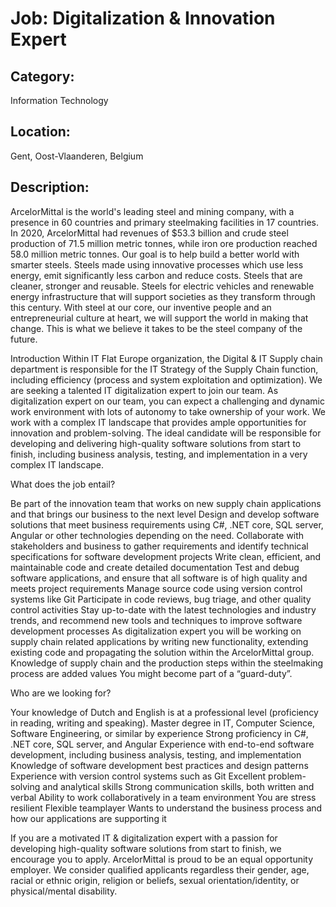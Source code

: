 # Job: Digitalization & Innovation Expert
## Category: 
Information Technology
## Location: 
Gent, Oost-Vlaanderen, Belgium
## Description:

ArcelorMittal is the world's leading steel and mining company, with a presence in 60 countries and primary steelmaking facilities in 17 countries. In 2020, ArcelorMittal had revenues of $53.3 billion and crude steel production of 71.5 million metric tonnes, while iron ore production reached 58.0 million metric tonnes. Our goal is to help build a better world with smarter steels. Steels made using innovative processes which use less energy, emit significantly less carbon and reduce costs. Steels that are cleaner, stronger and reusable. Steels for electric vehicles and renewable energy infrastructure that will support societies as they transform through this century. With steel at our core, our inventive people and an entrepreneurial culture at heart, we will support the world in making that change. This is what we believe it takes to be the steel company of the future.

Introduction
Within IT Flat Europe organization, the Digital & IT Supply chain department is responsible for the IT Strategy of the Supply Chain function, including efficiency (process and system exploitation and optimization). 
We are seeking a talented IT digitalization expert to join our team. As digitalization expert on our team, you can expect a challenging and dynamic work environment with lots of autonomy to take ownership of your work. We work with a complex IT landscape that provides ample opportunities for innovation and problem-solving. The ideal candidate will be responsible for developing and delivering high-quality software solutions from start to finish, including business analysis, testing, and implementation in a very complex IT landscape.
 
What does the job entail?

Be part of the innovation team that works on new supply chain applications and that brings our business to the next level
Design and develop software solutions that meet business requirements using C#, .NET core, SQL server, Angular or other technologies depending on the need.
Collaborate with stakeholders and business to gather requirements and identify technical specifications for software development projects
Write clean, efficient, and maintainable code and create detailed documentation
Test and debug software applications, and ensure that all software is of high quality and meets project requirements
Manage source code using version control systems like Git
Participate in code reviews, bug triage, and other quality control activities
Stay up-to-date with the latest technologies and industry trends, and recommend new tools and techniques to improve software development processes
As digitalization expert you will be working on supply chain related applications by writing new functionality, extending existing code and propagating the solution within the ArcelorMittal group. 
Knowledge of supply chain and the production steps within the steelmaking process are added values
You might become part of a “guard-duty”.

 
Who are we looking for?

Your knowledge of Dutch and English is at a professional level (proficiency in reading, writing and speaking).
Master degree in IT, Computer Science, Software Engineering, or similar by experience
Strong proficiency in C#, .NET core, SQL server, and Angular
Experience with end-to-end software development, including business analysis, testing, and implementation
Knowledge of software development best practices and design patterns
Experience with version control systems such as Git
Excellent problem-solving and analytical skills
Strong communication skills, both written and verbal
Ability to work collaboratively in a team environment
You are stress resilient
Flexible teamplayer
Wants to understand the business process and how our applications are supporting it

If you are a motivated IT & digitalization expert with a passion for developing high-quality software solutions from start to finish, we encourage you to apply.
ArcelorMittal is proud to be an equal opportunity employer. We consider qualified applicants regardless their gender, age, racial or ethnic origin, religion or beliefs, sexual orientation/identity, or physical/mental disability.
